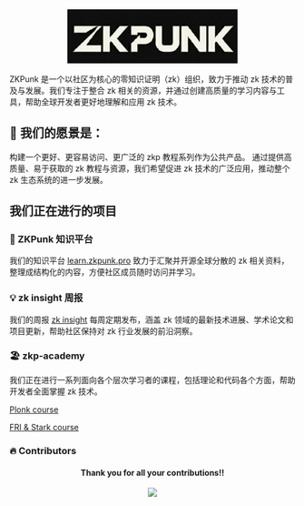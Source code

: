 
<div align="center">
  <img src="src/zkpunk-logo.png" alt="zkpunk logo" width="300"/>
</div>


ZKPunk 是一个以社区为核心的零知识证明（zk）组织，致力于推动 zk 技术的普及与发展。我们专注于整合 zk 相关的资源，并通过创建高质量的学习内容与工具，帮助全球开发者更好地理解和应用 zk 技术。


## 🚀 我们的愿景是：
构建一个更好、更容易访问、更广泛的 zkp 教程系列作为公共产品。
通过提供高质量、易于获取的 zk 教程与资源，我们希望促进 zk 技术的广泛应用，推动整个 zk 生态系统的进一步发展。

## 我们正在进行的项目

### 📔 ZKPunk 知识平台
我们的知识平台 [learn.zkpunk.pro](https://learn.zkpunk.pro) 致力于汇聚并开源全球分散的 zk 相关资料，整理成结构化的内容，方便社区成员随时访问并学习。


### 💡 zk insight 周报
我们的周报 [zk insight](https://insights.zkpunk.pro) 每周定期发布，涵盖 zk 领域的最新技术进展、学术论文和项目更新，帮助社区保持对 zk 行业发展的前沿洞察。


### 🏖️ zkp-academy

我们正在进行一系列面向各个层次学习者的课程，包括理论和代码各个方面，帮助开发者全面掌握 zk 技术。

[Plonk course](https://github.com/Antalpha-Labs/zkp-academy/tree/main/Plonk)

[FRI & Stark course](https://github.com/Antalpha-Labs/zkp-academy/tree/main/FRI%26Stark)






### 🔥 Contributors

<div align="center">
  <h4 align="center">
    Thank you for all your contributions!!
  </h4>
  <a href="https://github.com/ZKPunk-Org/ZKPedia/graphs/contributors">
    <img src="https://contrib.rocks/image?repo=ZKPunk-Org/ZKPedia" />
  </a>
</div>




